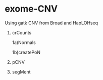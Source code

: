 # exome-CNV
Using gatk CNV from Broad and HapLOHseq

1) crCounts
  
   1a)Normals 
    
   1b)createPoN
  
2) pCNV
   
3) segMent
